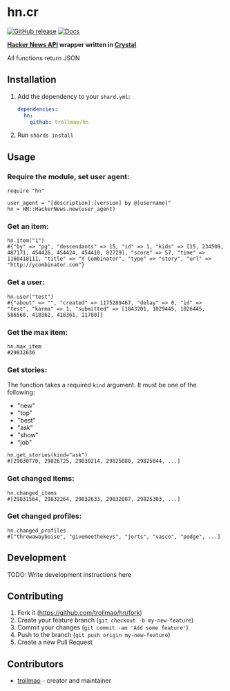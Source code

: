 # hn.cr

[![GitHub release](https://img.shields.io/github/release/trollmao/hn.svg)](https://github.com/trollmao/hn/releases) [![Docs](https://img.shields.io/badge/docs-available-brightgreen.svg)](https://trollmao.github.io/hn.cr)

**[Hacker News API](https://github.com/HackerNews/API) wrapper written in [Crystal](https://github.com/crystal-lang/crystal)**

All functions return JSON

## Installation

1. Add the dependency to your `shard.yml`:

   ```yaml
   dependencies:
     hn:
       github: trollmao/hn
   ```

2. Run `shards install`

## Usage

### Require the module, set user agent:

```crystal
require "hn"

user_agent = "[description]:[version] by @[username]"
hn = HN::HackerNews.new(user_agent)
```

### Get an item:

```crystal
hn.item("1")
#{"by" => "pg", "descendants" => 15, "id" => 1, "kids" => [15, 234509, 487171, 454426, 454424, 454410, 82729], "score" => 57, "time" => 1160418111, "title" => "Y Combinator", "type" => "story", "url" => "http://ycombinator.com"}
```
    
### Get a user:

```crystal
hn.user("test")
#{"about" => "", "created" => 1175289467, "delay" => 0, "id" => "test", "karma" => 1, "submitted" => [1043201, 1029445, 1026445, 586568, 418362, 418361, 11780]}
```
### Get the max item:

```crystal
hn.max_item
#29832636
```

### Get stories:

The function takes a required `kind` argument. It must be one of the following:

- "new"
- "top"
- "best"
- "ask"
- "show"
- "job"

```crystal
hn.get_stories(kind="ask")
#[29830770, 29826725, 29830214, 29825080, 29825844, ...]
```

### Get changed items:

```crystal
hn.changed_items
#[29831564, 29832264, 29832633, 29832087, 29825303, ...]
```

### Get changed profiles:

```crystal
hn.changed_profiles
#["throwawayboise", "givemeethekeys", "jorts", "vasco", "podge", ...]
```

## Development

TODO: Write development instructions here

## Contributing

1. Fork it (<https://github.com/trollmao/hn/fork>)
2. Create your feature branch (`git checkout -b my-new-feature`)
3. Commit your changes (`git commit -am 'Add some feature'`)
4. Push to the branch (`git push origin my-new-feature`)
5. Create a new Pull Request

## Contributors

- [trollmao](https://github.com/trollmao) - creator and maintainer